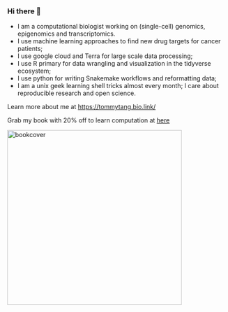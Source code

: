 ### Hi there 👋

* I am a computational biologist working on (single-cell) genomics, epigenomics and transcriptomics. 
* I use machine learning approaches to find new drug targets for cancer patients;
* I use google cloud and Terra for large scale data processing;
* I use R primary for data wrangling and visualization in the tidyverse ecosystem; 
* I use python for writing Snakemake workflows and reformatting data; 
* I am a unix geek learning shell tricks almost every month; I care about reproducible research and open science.

Learn more about me at https://tommytang.bio.link/

Grab my book with 20% off to learn computation at [here](
https://divingintogeneticsandgenomics.ck.page/products/cell-line-to-command-line?promo=33IE56499H)

<img width="400" alt="bookcover" src="https://user-images.githubusercontent.com/4106146/210075928-81073650-fc04-4f88-bce2-eb3c008c894c.png">
